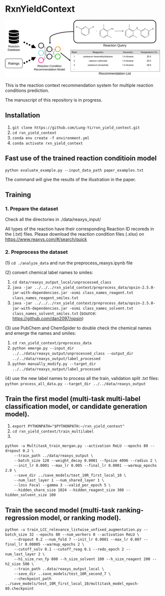 # RxnYieldContext

![alt text](saved_figures/abstract.svg)

This is the reaction context recommendation system for multiple reaction conditions prediction.

The manuscript of this repository is in progress.

## Installation
1. `git clone https://github.com/Lung-Yi/rxn_yield_context.git`
2. `cd rxn_yield_context`
3. `conda env create -f environment.yml`
4. `conda activate rxn_yield_context`

## Fast use of the trained reaction conditioin model
```
python evaluate_example.py --input_data_path paper_examples.txt
```
The command will give the results of the illustration in the paper.

## Training
### 1. Prepare the dataset
Check all the directories in ./data/reaxys_input/

All types of the reaction have their corresponding Reaction ID recoreds in the (.txt) files. Please download the reaction condition files (.xlsx) on https://www.reaxys.com/#/search/quick

### 2. Preprocess the dataset
(1)
`cd ./analyze_data`
and run the preprocess_reaxys.ipynb file

(2) convert chemical label names to smiles:
1. `cd data/reaxys_output_local/unprocessed_class`
2. `java -jar ../../../rxn_yield_context/preprocess_data/opsin-2.5.0-jar-with-dependencies.jar -osmi class_names_reagent.txt class_names_reagent_smiles.txt`
3. `java -jar ../../../rxn_yield_context/preprocess_data/opsin-2.5.0-jar-with-dependencies.jar -osmi class_names_solvent.txt class_names_solvent_smiles.txt`
(source: https://github.com/dan2097/opsin)

(3) use PubChem and ChemSpider to double check the chemical names and emerge the names and smiles:
1. `cd rxn_yield_context/preprocess_data`
2. `python emerge.py --input_dir ../../data/reaxys_output/unprocessed_class --output_dir ../../data/reaxys_output/label_processed`
3. `python manually_modify.py --target_dir ../../data/reaxys_output/label_processed`

(4) use the new label names to process all the train, validation split .txt files:
`python process_all_data.py --target_dir ../../data/reaxys_output`

## Train the first model (multi-task multi-label classification model, or candidate generation model).
1. `export PYTHONPATH="$PYTHONPATH:~/rxn_yield_context"`
2. `cd rxn_yield_context/train_multilabel`
3. 
```
python -u Multitask_train_morgan.py --activation ReLU --epochs 80 --dropout 0.2 \
    --train_path ../data/reaxys_output \
    --batch_size 128 --weight_decay 0.0001 --fpsize 4096 --radius 2 \
    --init_lr 0.0001 --max_lr 0.005 --final_lr 0.0001 --warmup_epochs 2.0 \
    --save_dir ../save_models/test_10R_first_local_10 \
    --num_last_layer 1 --num_shared_layer 1 \
    --loss Focal --gamma 3 --valid_per_epoch 5 \ 
    --hidden_share_size 1024 --hidden_reagent_size 300 --hidden_solvent_size 100
```

## Train the second model (multi-task ranking-regression model, or ranking model).
```
python -u train_LCC_relevance_listwise_unfixed_augmentation.py --batch_size 32 --epochs 80 --num_workers 0 --activation ReLU \
    --dropout 0.2 --num_fold 7 --init_lr 0.0001 --max_lr 0.007 --final_lr 0.00005 --warmup_epochs 2 \
    --cutoff_solv 0.1 --cutoff_reag 0.1 --redo_epoch 2 --num_last_layer 2 \
    --h1_size_rxn_fp 800 --h_size_solvent 100 --h_size_reagent 200 --h2_size 500 \
    --train_path ..data/reaxys_output_local \
    --save_dir ..save_models/test_10R_second_7 \
    --checkpoint_path ../save_models/test_10R_first_local_10/multitask_model_epoch-80.checkpoint
```

